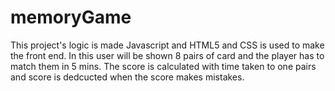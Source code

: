 # memoryGame
This project's logic is made Javascript and HTML5 and CSS is used to make the front end.
In this user will be shown 8 pairs of card and the player has to match them in 5 mins.
The score is calculated with time taken to one pairs and score is dedcucted when the score makes mistakes.

